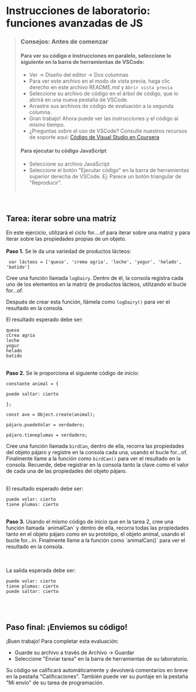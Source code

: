 # Instrucciones de laboratorio: funciones avanzadas de JS
 
> ### **Consejos: Antes de comenzar**
> #### **Para ver su código e instrucciones en paralelo**, seleccione lo siguiente en la barra de herramientas de VSCode:
> - Ver -> Diseño del editor -> Dos columnas
> - Para ver este archivo en el modo de vista previa, haga clic derecho en este archivo README.md y `Abrir vista previa`
> - Seleccione su archivo de código en el árbol de código, que lo abrirá en una nueva pestaña de VSCode.
> - Arrastre sus archivos de código de evaluación a la segunda columna.
> - Gran trabajo! Ahora puede ver las instrucciones y el código al mismo tiempo.
> - ¿Preguntas sobre el uso de VSCode? Consulte nuestros recursos de soporte aquí:
> [Código de Visual Studio en Coursera](https://www.coursera.org/learn/programming-with-javascript/supplement/roMvE/visual-studio-code-on-coursera)
> #### **Para ejecutar tu código JavaScript**
> - Seleccione su archivo JavaScript
> - Seleccione el botón "Ejecutar código" en la barra de herramientas superior derecha de VSCode.
> Ej: Parece un botón triangular de "Reproducir". <br><br>

<br>


## Tarea: iterar sobre una matriz

En este ejercicio, utilizará el ciclo for....of para iterar sobre una matriz y para iterar sobre las propiedades propias de un objeto.
<br><br>
**Paso 1.** Se le da una variedad de productos lácteos:

    
     var lácteos = ['queso', 'crema agria', 'leche', 'yogur', 'helado', 'batido']
    


Cree una función llamada `logDairy`. Dentro de él, la consola registra cada uno de los elementos en la matriz de productos lácteos, utilizando el bucle for...of.

Después de crear esta función, llámela como `logDairy()` para ver el resultado en la consola.

El resultado esperado debe ser:

```
queso
cCrea agria
leche
yogur
helado
batido
```

<br>
<b>Paso 2.</b> Se le proporciona el siguiente código de inicio:

```
constante animal = {

puede saltar: cierto

};

const ave = Object.create(animal);

pájaro.puedeVolar = verdadero;

pájaro.tieneplumas = verdadero;
```

Cree una función llamada `birdCan`, dentro de ella, recorra las propiedades del objeto pájaro y registre en la consola cada una, usando el bucle for...of. Finalmente llame a la función como `birdCan()` para ver el resultado en la consola.
Recuerde, debe registrar en la consola tanto la clave como el valor de cada una de las propiedades del objeto pájaro.

<br/>
El resultado esperado debe ser:

```
puede volar: cierto
tiene plumas: cierto
```


<br>
<b>Paso 3.</b>
     Usando el mismo código de inicio que en la tarea 2, cree una función llamada `animalCan` y dentro de ella, recorra todas las propiedades tanto en el objeto pájaro como en su prototipo, el objeto animal, usando el bucle for...in. Finalmente llame a la función como `animalCan()` para ver el resultado en la consola.

<br/><br/>
La salida esperada debe ser:

```
puede volar: cierto
tiene plumas: cierto
puede saltar: cierto
```
<br><br>
## Paso final: ¡Enviemos su código!
¡Buen trabajo! Para completar esta evaluación:
- Guarde su archivo a través de Archivo -> Guardar
- Seleccione "Enviar tarea" en la barra de herramientas de su laboratorio.

Su código se calificará automáticamente y devolverá comentarios en breve en la pestaña "Calificaciones".
También puede ver su puntaje en la pestaña "Mi envío" de su tarea de programación.
<br> <br>